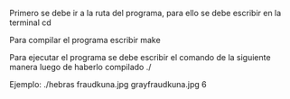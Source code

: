 Primero se debe ir a la ruta del programa, para ello se debe escribir en la terminal
  cd <ruta de la carpeta con el programa>

Para compilar el programa escribir
  make

Para ejecutar el programa se debe escribir el comando de la siguiente manera luego de haberlo compilado
  ./<nombre programa> <nombre de la imagen.jpg> <nombre de la imagen de salida> <cantidad de hebras>

Ejemplo:
  ./hebras fraudkuna.jpg grayfraudkuna.jpg 6
